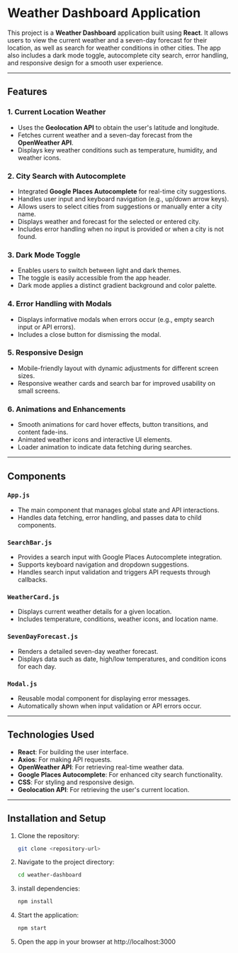 # Weather Dashboard Application

This project is a **Weather Dashboard** application built using **React**. It allows users to view the current weather and a seven-day forecast for their location, as well as search for weather conditions in other cities. The app also includes a dark mode toggle, autocomplete city search, error handling, and responsive design for a smooth user experience.

---

## Features

### 1. Current Location Weather
- Uses the **Geolocation API** to obtain the user's latitude and longitude.
- Fetches current weather and a seven-day forecast from the **OpenWeather API**.
- Displays key weather conditions such as temperature, humidity, and weather icons.

### 2. City Search with Autocomplete
- Integrated **Google Places Autocomplete** for real-time city suggestions.
- Handles user input and keyboard navigation (e.g., up/down arrow keys).
- Allows users to select cities from suggestions or manually enter a city name.
- Displays weather and forecast for the selected or entered city.
- Includes error handling when no input is provided or when a city is not found.

### 3. Dark Mode Toggle
- Enables users to switch between light and dark themes.
- The toggle is easily accessible from the app header.
- Dark mode applies a distinct gradient background and color palette.

### 4. Error Handling with Modals
- Displays informative modals when errors occur (e.g., empty search input or API errors).
- Includes a close button for dismissing the modal.

### 5. Responsive Design
- Mobile-friendly layout with dynamic adjustments for different screen sizes.
- Responsive weather cards and search bar for improved usability on small screens.

### 6. Animations and Enhancements
- Smooth animations for card hover effects, button transitions, and content fade-ins.
- Animated weather icons and interactive UI elements.
- Loader animation to indicate data fetching during searches.

---

## Components

### `App.js`
- The main component that manages global state and API interactions.
- Handles data fetching, error handling, and passes data to child components.

### `SearchBar.js`
- Provides a search input with Google Places Autocomplete integration.
- Supports keyboard navigation and dropdown suggestions.
- Handles search input validation and triggers API requests through callbacks.

### `WeatherCard.js`
- Displays current weather details for a given location.
- Includes temperature, conditions, weather icons, and location name.

### `SevenDayForecast.js`
- Renders a detailed seven-day weather forecast.
- Displays data such as date, high/low temperatures, and condition icons for each day.

### `Modal.js`
- Reusable modal component for displaying error messages.
- Automatically shown when input validation or API errors occur.

---

## Technologies Used

- **React**: For building the user interface.
- **Axios**: For making API requests.
- **OpenWeather API**: For retrieving real-time weather data.
- **Google Places Autocomplete**: For enhanced city search functionality.
- **CSS**: For styling and responsive design.
- **Geolocation API**: For retrieving the user's current location.

---

## Installation and Setup

1. Clone the repository:
   ```sh
   git clone <repository-url>

2. Navigate to the project directory:
   ```sh
   cd weather-dashboard

3. install dependencies:
   ```sh
   npm install

4. Start the application:
   ```sh
   npm start

5. Open the app in your browser at http://localhost:3000